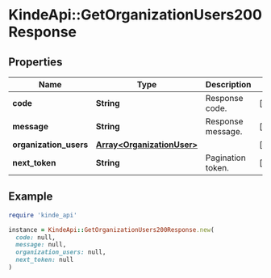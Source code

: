# KindeApi::GetOrganizationUsers200Response

## Properties

| Name | Type | Description | Notes |
| ---- | ---- | ----------- | ----- |
| **code** | **String** | Response code. | [optional] |
| **message** | **String** | Response message. | [optional] |
| **organization_users** | [**Array&lt;OrganizationUser&gt;**](OrganizationUser.md) |  | [optional] |
| **next_token** | **String** | Pagination token. | [optional] |

## Example

```ruby
require 'kinde_api'

instance = KindeApi::GetOrganizationUsers200Response.new(
  code: null,
  message: null,
  organization_users: null,
  next_token: null
)
```

